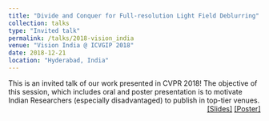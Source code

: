 ```yaml
---
title: "Divide and Conquer for Full-resolution Light Field Deblurring"
collection: talks
type: "Invited talk"
permalink: /talks/2018-vision_india
venue: "Vision India @ ICVGIP 2018"
date: 2018-12-21
location: "Hyderabad, India"
---
```

<p style="text-align:left;">
   This is an invited talk of our work presented in CVPR 2018! The objective of this session, which includes oral and poster presentation is to motivate Indian Researchers (especially disadvantaged) to publish in top-tier venues.  
    <span style="float:right;">
         <a href="https://drive.google.com/open?id=1SbIOWWI4Hvbwe7dvh0m5QYbubDCai1dT">&#91;Slides&#93;</a>  <a href="https://drive.google.com/open?id=1lS8FW_TpfY9Y9KuPWRrrghKUqqDwo_18">&#91;Poster&#93;</a>   
    </span>
</p>
